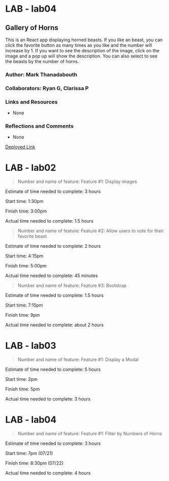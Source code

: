 # LAB - lab04

## Gallery of Horns

This is an React app displaying horned beasts. If you like an beast, you can click the favorite button as many times as you like and the number will increase by 1. If you want to see the description of the image, click on the image and a pop up will show the description. You can also select to see the beasts by the number of horns.

### Author: Mark Thanadabouth

### Collaborators: Ryan G, Clarissa P

### Links and Resources
* None

### Reflections and Comments
* None

[Deployed Link](https://lucid-babbage-ba41df.netlify.app/)

# LAB - lab02

> Number and name of feature: Feature #1: Display images

Estimate of time needed to complete: 3 hours

Start time: 1:30pm

Finish time: 3:00pm

Actual time needed to complete: 1.5 hours

> Number and name of feature: Feature #2: Allow users to vote for their favorite beast

Estimate of time needed to complete: 2 hours

Start time: 4:15pm

Finish time: 5:00pm

Actual time needed to complete: 45 minutes

> Number and name of feature: Feature #3: Bootstrap

Estimate of time needed to complete: 1.5 hours

Start time: 7:15pm

Finish time: 9pm

Actual time needed to complete: about 2 hours

# LAB - lab03

> Number and name of feature: Feature #1: Display a Modal

Estimate of time needed to complete: 5 hours

Start time: 2pm

Finish time: 5pm

Actual time needed to complete: 3 hours

# LAB - lab04

> Number and name of feature: Feature #1: Filter by Numbers of Horns

Estimate of time needed to complete:  3 hours

Start time: 7pm (07/21)

Finish time: 8:30pm (07/22)

Actual time needed to complete:  4 hours
